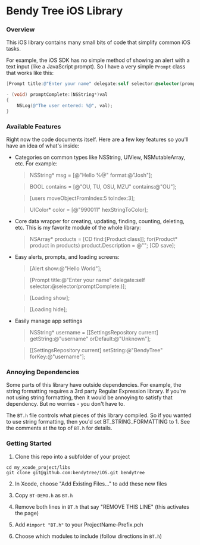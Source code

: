 
Bendy Tree iOS Library
======================


### Overview

This iOS library contains many small bits of code that simplify common iOS tasks.

For example, the iOS SDK has no simple method of showing an alert with a text input (like a JavaScript prompt).  So I have a very simple `Prompt` class that works like this:

```objective-c
[Prompt title:@"Enter your name" delegate:self selector:@selector(promptComplete:)];

- (void) promptComplete:(NSString*)val
{
    NSLog(@"The user entered: %@", val);
}
```



### Available Features

Right now the code documents itself.  Here are a few key features so you'll have an idea of what's inside:

 *  Categories on common types like NSString, UIView, NSMutableArray, etc. For example:
    
    > NSString* msg = [@"Hello %@" format:@"Josh"];
    
    > BOOL contains = [@"OU, TU, OSU, MZU" contains:@"OU"];
    
    > [users moveObjectFromIndex:5 toIndex:3];
    
    > UIColor* color = [@"990011" hexStringToColor];

 *  Core data wrapper for creating, updating, finding, counting, deleting, etc. This is my favorite module of the whole library:
 
    > NSArray* products = [CD find:[Product class]];
    > for(Product* product in products)
    >   product.Description = @"";
    > [CD save];
    
 *  Easy alerts, prompts, and loading screens:
 
    > [Alert show:@"Hello World"];
    
    > [Prompt title:@"Enter your name" delegate:self selector:@selector(promptComplete:)];
 
    > [Loading show];
 
    > [Loading hide];
    
 *  Easily manage app settings
 
    > NSString* username = [[SettingsRepository current] getString:@"username" orDefault:@"Unknown"];
    
    > [[SettingsRepository current] setString:@"BendyTree" forKey:@"username"];    




### Annoying Dependencies

Some parts of this library have outside dependencies. For example, the string formatting requires a 3rd party Regular Expression library.  If you're not using string formatting, then it would be annoying to satisfy that dependency.  But no worries - you don't have to.

The `BT.h` file controls what pieces of this library compiled.  So if you wanted to use string formatting, then you'd set BT_STRING_FORMATTING to 1.  See the comments at the top of `BT.h` for details.




### Getting Started

1. Clone this repo into a subfolder of your project

```
cd my_xcode_project/libs
git clone git@github.com:bendytree/iOS.git bendytree
```

2. In Xcode, choose "Add Existing Files..." to add these new files

3. Copy `BT-DEMO.h` as `BT.h`

4. Remove both lines in `BT.h` that say "REMOVE THIS LINE" (this activates the page)

5. Add `#import "BT.h"` to your ProjectName-Prefix.pch

6. Choose which modules to include (follow directions in `BT.h`)

